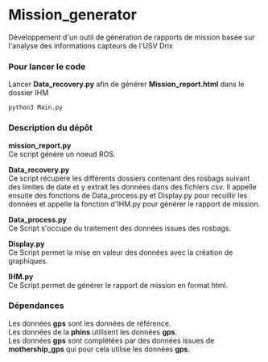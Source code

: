 # Mission_generator

Développement d'un outil de génération de rapports de mission basée sur l'analyse des informations capteurs de l'USV Drix 


### Pour lancer le code

Lancer **Data_recovery.py** afin de générer **Mission_report.html** dans le dossier IHM

```
python3 Main.py
```

### Description du dépôt

**mission_report.py**  
Ce script génère un noeud ROS.

**Data_recovery.py**  
Ce script récupère les différents dossiers contenant des rosbags suivant des limites de date et y extrait les données dans des fichiers csv.
Il appelle ensuite des fonctions de Data_process.py et Display.py pour recuillir les données et appelle la fonction d'IHM.py pour générer le rapport de mission.

**Data_process.py**  
Ce Script s'occupe du traitement des données issues des rosbags.

**Display.py**  
Ce Script permet la mise en valeur des données avec la création de graphiques.

**IHM.py**  
Ce Script permet de générer le rapport de mission en format html.



### Dépendances
Les données **gps** sont les données de référence.  
Les données de la **phins** utilisent les données **gps**.  
Les données **gps** sont complétées par des données issues de **mothership_gps** qui pour cela utilise les données **gps**.
